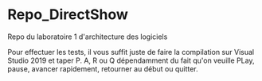 # Repo_DirectShow
Repo du laboratoire 1 d'architecture des logiciels 

Pour effectuer les tests, il vous suffit juste de faire la compilation sur Visual Studio 2019 et taper P. A, R ou Q dépendamment du fait qu'on veuille PLay, pause, avancer rapidement, retourner au début ou quitter.
